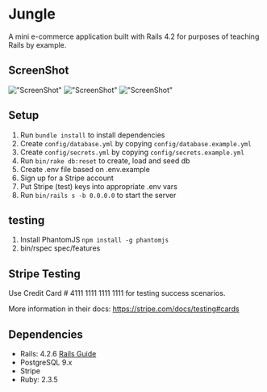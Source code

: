 # Jungle

A mini e-commerce application built with Rails 4.2 for purposes of teaching Rails by example.

## ScreenShot

!["ScreenShot"](https://github.com/agxcd/jungle-rail/blob/master/doc/Jungle-home.png)
!["ScreenShot"](https://github.com/agxcd/jungle-rail/blob/master/doc/Jungle-cart.png)
!["ScreenShot"](https://github.com/agxcd/jungle-rail/blob/master/doc/Jungle-sale.png)

## Setup

1. Run `bundle install` to install dependencies
2. Create `config/database.yml` by copying `config/database.example.yml`
3. Create `config/secrets.yml` by copying `config/secrets.example.yml`
4. Run `bin/rake db:reset` to create, load and seed db
5. Create .env file based on .env.example
6. Sign up for a Stripe account
7. Put Stripe (test) keys into appropriate .env vars
8. Run `bin/rails s -b 0.0.0.0` to start the server

## testing

1. Install PhantomJS `npm install -g phantomjs`
2. bin/rspec spec/features

## Stripe Testing

Use Credit Card # 4111 1111 1111 1111 for testing success scenarios.

More information in their docs: <https://stripe.com/docs/testing#cards>

## Dependencies

- Rails: 4.2.6 [Rails Guide](http://guides.rubyonrails.org/v4.2/)
- PostgreSQL 9.x
- Stripe
- Ruby: 2.3.5
